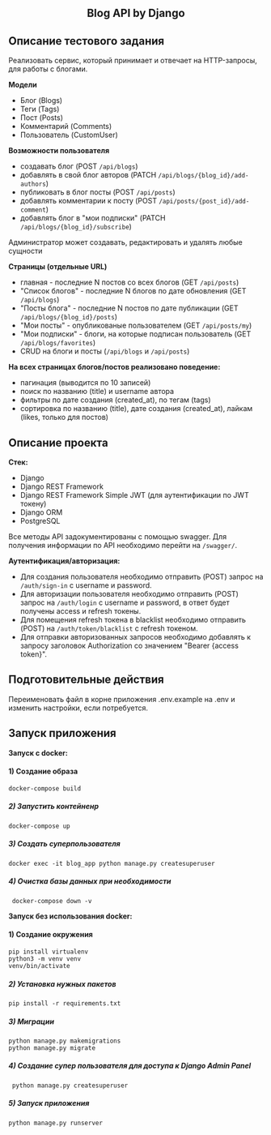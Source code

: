 <h2 align="center">Blog API by Django </h2>

## Описание тестового задания
Реализовать сервис, который принимает и отвечает на HTTP-запросы, для работы с
блогами.

**Модели**
- Блог (Blogs)
- Теги (Tags)
- Пост (Posts)
- Комментарий (Comments)
- Пользователь (CustomUser)

**Возможности пользователя**
- создавать блог (POST ``/api/blogs``)
- добавлять в свой блог авторов (PATCH ``/api/blogs/{blog_id}/add-authors``)
- публиковать в блог посты (POST ``/api/posts``)
- добавлять комментарии к посту (POST ``/api/posts/{post_id}/add-comment``)
- добавлять блог в "мои подписки" (PATCH ``/api/blogs/{blog_id}/subscribe``)

Администратор может создавать, редактировать и удалять любые сущности

**Страницы (отдельные URL)**
- главная - последние N постов со всех блогов (GET ``/api/posts``)
- "Список блогов" - последние N блогов по дате обновления (GET ``/api/blogs``)
- "Посты блога" - последние N постов по дате публикации 
(GET ``/api/blogs/{blog_id}/posts``)
- "Мои посты" - опубликованые пользователем (GET ``/api/posts/my``)
- "Мои подписки" - блоги, на которые подписан пользователь
(GET ``/api/blogs/favorites``)
- CRUD на блоги и посты (``/api/blogs`` и ``/api/posts``)

**На всех страницах блогов/постов реализовано поведение:**
- пагинация (выводится по 10 записей)
- поиск по названию (title) и username автора
- фильтры по дате создания (created_at), по тегам (tags)
- сортировка по названию (title), дате создания (created_at), 
лайкам (likes, только для постов)

## Описание проекта

**Стек:**
- Django
- Django REST Framework
- Django REST Framework Simple JWT 
(для аутентификации по JWT токену)
- Django ORM
- PostgreSQL

Все методы API задокументированы с помощью swagger. 
Для получения информации по API необходимо перейти на ``/swagger/``.

**Аутентификация/авторизация:**
- Для создания пользователя необходимо отправить (POST) запрос на 
``/auth/sign-in`` c username и password. 
- Для авторизации пользователя необходимо отправить (POST) запрос на 
``/auth/login`` c username и password, в ответ будет получены access и refresh
токены.
- Для помещения refresh токена в blacklist необходимо отправить (POST) на ``/auth/token/blacklist`` с refresh токеном.
- Для отправки авторизованных запросов необходимо добавлять к запросу
заголовок Authorization со значением "Bearer {access token}".

## Подготовительные действия
Переименовать файл в корне приложения .env.example на .env и изменить
настройки, если потребуется. 

## Запуск приложения

**Запуск с docker:**

#### 1) Создание образа

    docker-compose build

##### 2) Запустить контейненр

    docker-compose up
    
##### 3) Создать суперпользователя

    docker exec -it blog_app python manage.py createsuperuser
    
##### 4) Очистка базы данных при необходимости

     docker-compose down -v

**Запуск без использования docker:**

#### 1) Создание окружения

    pip install virtualenv
    python3 -m venv venv
    venv/bin/activate

##### 2) Установка нужных пакетов

    pip install -r requirements.txt
    
##### 3) Миграции

    python manage.py makemigrations
    python manage.py migrate

##### 4) Создание супер пользователя для доступа к Django Admin Panel

     python manage.py createsuperuser
    
##### 5) Запуск приложения
    
    python manage.py runserver